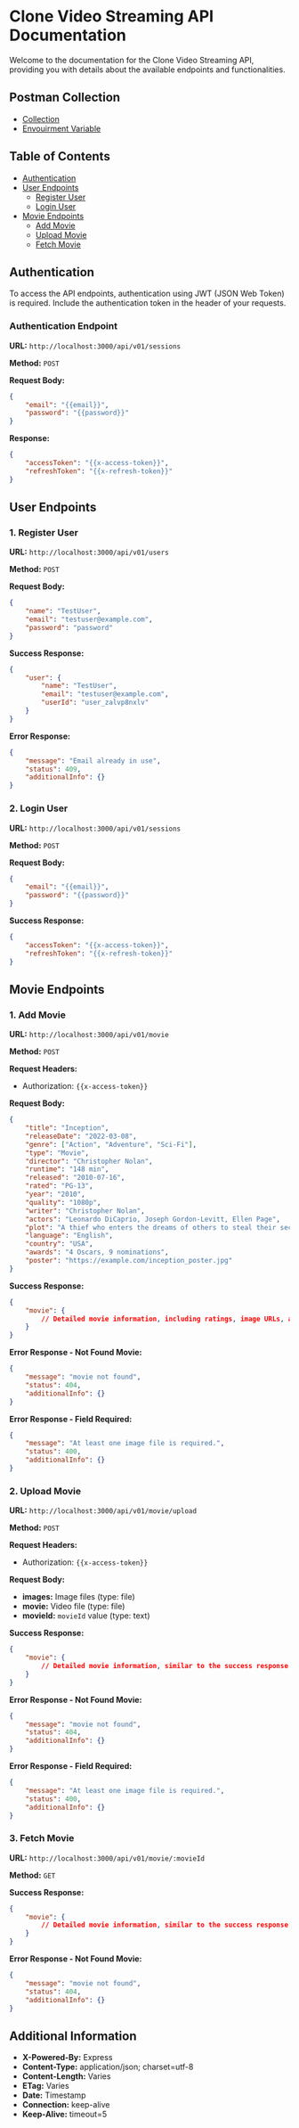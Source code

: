 # Clone Video Streaming API Documentation

Welcome to the documentation for the Clone Video Streaming API, providing you with details about the available endpoints and functionalities.

## Postman Collection

- [Collection](/contrib/Clone%20Video%20Streaming.postman_collection.json)
- [Envouirment Variable](/contrib/VIDEO%20STREAMING%20DEV.postman_environment.json)

## Table of Contents

- [Authentication](#authentication)
- [User Endpoints](#user-endpoints)
  - [Register User](#register-user)
  - [Login User](#login-user)
- [Movie Endpoints](#movie-endpoints)
  - [Add Movie](#add-movie)
  - [Upload Movie](#upload-movie)
  - [Fetch Movie](#fetch-movie)

## Authentication

To access the API endpoints, authentication using JWT (JSON Web Token) is required. Include the authentication token in the header of your requests.

### Authentication Endpoint

**URL:** `http://localhost:3000/api/v01/sessions`

**Method:** `POST`

**Request Body:**

```json
{
    "email": "{{email}}",
    "password": "{{password}}"
}
```

**Response:**

```json
{
    "accessToken": "{{x-access-token}}",
    "refreshToken": "{{x-refresh-token}}"
}
```

## User Endpoints

### 1. Register User

**URL:** `http://localhost:3000/api/v01/users`

**Method:** `POST`

**Request Body:**

```json
{
    "name": "TestUser",
    "email": "testuser@example.com",
    "password": "password"
}
```

**Success Response:**

```json
{
    "user": {
        "name": "TestUser",
        "email": "testuser@example.com",
        "userId": "user_zalvp8nxlv"
    }
}
```

**Error Response:**

```json
{
    "message": "Email already in use",
    "status": 409,
    "additionalInfo": {}
}
```

### 2. Login User

**URL:** `http://localhost:3000/api/v01/sessions`

**Method:** `POST`

**Request Body:**

```json
{
    "email": "{{email}}",
    "password": "{{password}}"
}
```

**Success Response:**

```json
{
    "accessToken": "{{x-access-token}}",
    "refreshToken": "{{x-refresh-token}}"
}
```

## Movie Endpoints

### 1. Add Movie

**URL:** `http://localhost:3000/api/v01/movie`

**Method:** `POST`

**Request Headers:**

- Authorization: `{{x-access-token}}`

**Request Body:**

```json
{
    "title": "Inception",
    "releaseDate": "2022-03-08",
    "genre": ["Action", "Adventure", "Sci-Fi"],
    "type": "Movie",
    "director": "Christopher Nolan",
    "runtime": "148 min",
    "released": "2010-07-16",
    "rated": "PG-13",
    "year": "2010",
    "quality": "1080p",
    "writer": "Christopher Nolan",
    "actors": "Leonardo DiCaprio, Joseph Gordon-Levitt, Ellen Page",
    "plot": "A thief who enters the dreams of others to steal their secrets.",
    "language": "English",
    "country": "USA",
    "awards": "4 Oscars, 9 nominations",
    "poster": "https://example.com/inception_poster.jpg"
}
```

**Success Response:**

```json
{
    "movie": {
        // Detailed movie information, including ratings, image URLs, and other metadata
    }
}
```

**Error Response - Not Found Movie:**

```json
{
    "message": "movie not found",
    "status": 404,
    "additionalInfo": {}
}
```

**Error Response - Field Required:**

```json
{
    "message": "At least one image file is required.",
    "status": 400,
    "additionalInfo": {}
}
```

### 2. Upload Movie

**URL:** `http://localhost:3000/api/v01/movie/upload`

**Method:** `POST`

**Request Headers:**

- Authorization: `{{x-access-token}}`

**Request Body:**

- **images:** Image files (type: file)
- **movie:** Video file (type: file)
- **movieId:** `movieId` value (type: text)

**Success Response:**

```json
{
    "movie": {
        // Detailed movie information, similar to the success response of "Add Movie"
    }
}
```

**Error Response - Not Found Movie:**

```json
{
    "message": "movie not found",
    "status": 404,
    "additionalInfo": {}
}
```

**Error Response - Field Required:**

```json
{
    "message": "At least one image file is required.",
    "status": 400,
    "additionalInfo": {}
}
```

### 3. Fetch Movie

**URL:** `http://localhost:3000/api/v01/movie/:movieId`

**Method:** `GET`

**Success Response:**

```json
{
    "movie": {
        // Detailed movie information, similar to the success response of "Add Movie"
    }
}
```

**Error Response - Not Found Movie:**

```json
{
    "message": "movie not found",
    "status": 404,
    "additionalInfo": {}
}
```

## Additional Information

- **X-Powered-By:** Express
- **Content-Type:** application/json; charset=utf-8
- **Content-Length:** Varies
- **ETag:** Varies
- **Date:** Timestamp
- **Connection:** keep-alive
- **Keep-Alive:** timeout=5
